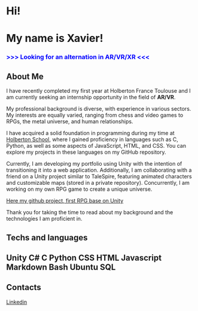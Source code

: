 # Hi!
# My name is Xavier!

### <span style="color: blue ;"> >>> **Looking for an alternation in AR/VR/XR** <<< </span>

## About Me
I have recently completed my first year at Holberton France Toulouse and I am currently seeking an internship opportunity in the field of **AR/VR**.

My professional background is diverse, with experience in various sectors. My interests are equally varied, ranging from chess and video games to RPGs, the metal universe, and human relationships.

I have acquired a solid foundation in programming during my time at [Holberton School](https://www.holbertonschool.fr/), where I gained proficiency in languages such as C, Python, as well as some aspects of JavaScript, HTML, and CSS. You can explore my projects in these languages on my GitHub repository.

Currently, I am developing my portfolio using Unity with the intention of transitioning it into a web application. Additionally, I am collaborating with a friend on a Unity project similar to TaleSpire, featuring animated characters and customizable maps (stored in a private repository). Concurrently, I am working on my own RPG game to create a unique universe.

[Here my github project, first RPG base on Unity](https://github.com/Erkenoss/CrimsonRiseStart)

Thank you for taking the time to read about my background and the technologies I am proficient in.

## **Techs and languages**

## Unity C# C Python CSS HTML Javascript Markdown Bash Ubuntu SQL

## Contacts

[Linkedin](https://www.linkedin.com/in/xavier-bertin-2406152a2/)
